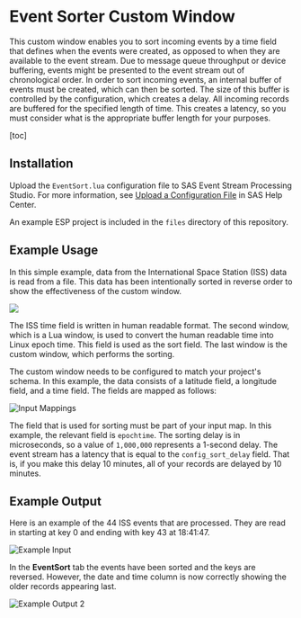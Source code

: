 # Event Sorter Custom Window

This custom window enables you to sort incoming events by a time field that defines when the events were created, as opposed to when they are available to the event stream. Due to message queue throughput or device buffering, events might be presented to the event stream out of chronological order. In order to sort incoming events, an internal buffer of events must be created, which can then be sorted. The size of this buffer is controlled by the configuration, which creates a delay. All incoming records are buffered for the specified length of time. This creates a latency, so you must consider what is the appropriate buffer length for your purposes.  



[toc]

## Installation

Upload the `EventSort.lua` configuration file to SAS Event Stream Processing Studio. For more information, see [Upload a Configuration File](https://documentation.sas.com/?cdcId=espcdc&cdcVersion=default&docsetId=espstudio&docsetTarget=n1s1yakz9sl8upn1h9w2w7ba2mao.htm#p0a64jblkf46y4n1hofcs1ikonrz) in SAS Help Center.

An example ESP project is included in the `files` directory of this repository.  

## Example Usage

In this simple example, data from the International Space Station (ISS) data is read from a file. This data has been intentionally sorted in reverse order to show the effectiveness of the custom window.

![	](Images/{F01CA333-71B2-4420-8D74-D8B9355EA2BB}.png)	

The ISS time field is written in human readable format. The second window, which is a Lua window, is used to convert the human readable time into Linux epoch time. This field is used as the sort field. The last window is the custom window, which performs the sorting.  

The custom window needs to be configured to match your project's schema. In this example, the data consists of a latitude field, a longitude field, and a time field. The fields are mapped as follows: 

![Input Mappings](Images/{CD15F14C-C55E-4D6C-BDC7-64F679305733}.png)	

The field that is used for sorting must be part of your input map. In this example, the relevant field is `epochtime`. The sorting delay is in microseconds, so a value of `1,000,000` represents a 1-second delay. The event stream has a latency that is equal to the `config_sort_delay` field. That is, if you make this delay 10 minutes, all of your records are delayed by 10 minutes. 	

## Example Output

Here is an example of the 44 ISS events that are processed. They are read in starting at key 0 and ending with key 43 at 18:41:47.  

![Example Input](Images/{6018F173-2130-48C6-8644-887C9BADA77C}.png)	

In the **EventSort** tab the events have been sorted and the keys are reversed. However, the date and time column is now correctly showing the older records appearing last.  

![Example Output 2		](Images/{9803D65D-1FEE-4FD5-83F7-B36594CDA998}.png)	
